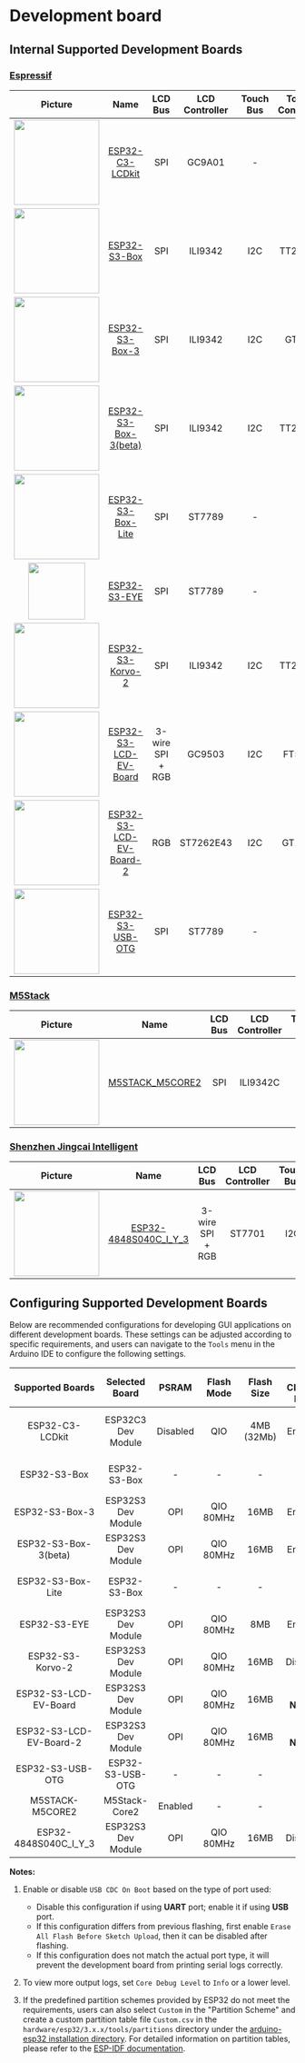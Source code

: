 # Development board

## Internal Supported Development Boards

### [Espressif](https://www.espressif.com/en/products/devkits)

|                                                         **Picture**                                                          |                                                              **Name**                                                              |   **LCD Bus**    | **LCD Controller** | **Touch Bus** | **Touch Controller** |
| :--------------------------------------------------------------------------------------------------------------------------: | :--------------------------------------------------------------------------------------------------------------------------------: | :--------------: | :----------------: | :-----------: | :------------------: |
| <img src="https://docs.espressif.com/projects/esp-dev-kits/en/latest/_images/esp32-c3-lcdkit-isometric-raw.png" width="150"> |          [ESP32-C3-LCDkit](https://docs.espressif.com/projects/esp-dev-kits/en/latest/esp32c3/esp32-c3-lcdkit/index.html)          |       SPI        |       GC9A01       |       -       |          -           |
|            <img src="https://github.com/espressif/esp-box/raw/master/docs/_static/esp32_s3_box.png" width="150">             |                                  [ESP32-S3-Box](https://github.com/espressif/esp-box/tree/master)                                  |       SPI        |      ILI9342       |      I2C      |       TT21100        |
|          <img src="https://github.com/espressif/esp-box/raw/master/docs/_static/esp32_s3_box_3.png" width="150">          |[ESP32-S3-Box-3](https://github.com/espressif/esp-box/tree/master)                                  |       SPI        |    ILI9342     |     I2C      |    GT911     |
<img src="https://raw.githubusercontent.com/espressif/esp-box/c4c954888e11250423f083df0067d99e22d59fbe/docs/_static/esp32_s3_box_3.png" width="150">          |[ESP32-S3-Box-3(beta)](https://github.com/espressif/esp-box/tree/c4c954888e11250423f083df0067d99e22d59fbe)                                  |       SPI        |    ILI9342     |     I2C      |    TT21100     |
|          <img src="https://github.com/espressif/esp-box/raw/master/docs/_static/esp32_s3_box_lite.png" width="150">          |                               [ESP32-S3-Box-Lite](https://github.com/espressif/esp-box/tree/master)                                |       SPI        |       ST7789       |       -       |          -           |
| <img src="https://github.com/espressif/esp-who/raw/master/docs/_static/get-started/ESP32-S3-EYE-isometric.png" width="100">  |     [ESP32-S3-EYE](https://github.com/espressif/esp-who/blob/master/docs/en/get-started/ESP32-S3-EYE_Getting_Started_Guide.md)     |       SPI        |       ST7789       |       -       |          -           |
|   <img src="https://docs.espressif.com/projects/esp-adf/en/latest/_images/esp32-s3-korvo-2-v3.0-overview.png" width="150">   | [ESP32-S3-Korvo-2](https://docs.espressif.com/projects/esp-adf/en/latest/design-guide/dev-boards/user-guide-esp32-s3-korvo-2.html) |       SPI        |      ILI9342       |      I2C      |       TT21100        |
| <img src="https://docs.espressif.com/projects/esp-dev-kits/en/latest/_images/ESP32-S3-LCD-EV-Board_480x480.png" width="150"> |    [ESP32-S3-LCD-EV-Board](https://docs.espressif.com/projects/esp-dev-kits/en/latest/esp32s3/esp32-s3-lcd-ev-board/index.html)    | 3-wire SPI + RGB |       GC9503       |      I2C      |        FT5x06        |
| <img src="https://docs.espressif.com/projects/esp-dev-kits/en/latest/_images/ESP32-S3-LCD-EV-Board_800x480.png" width="150"> |   [ESP32-S3-LCD-EV-Board-2](https://docs.espressif.com/projects/esp-dev-kits/en/latest/esp32s3/esp32-s3-lcd-ev-board/index.html)   |       RGB        |     ST7262E43      |      I2C      |        GT1151        |
|   <img src="https://docs.espressif.com/projects/esp-dev-kits/en/latest/_images/pic_product_esp32_s3_otg.png" width="150">    |         [ESP32-S3-USB-OTG](https://docs.espressif.com/projects/esp-dev-kits/en/latest/esp32s3/esp32-s3-usb-otg/index.html)         |       SPI        |       ST7789       |       -       |          -           |

### [M5Stack](https://m5stack.com/)

|                                                                                                                                       **Picture**                                                                                                                                       |                                                **Name**                                                 |   **LCD Bus**    | **LCD Controller** | **Touch Bus** | **Touch Controller** |
| :-------------------------------------------------------------------------------------------------------------------------------------------------------------------------------------------------------------------------------------------------------------------------------------: | :-----------------------------------------------------------------------------------------------------: | :--------------: | :----------------: | :-----------: | :------------------: |
| [<img src="https://static-cdn.m5stack.com/resource/docs/products/core/core2/core2_01.webp" width="150">](https://www.displaysmodule.com/sale-41828962-experience-the-power-of-the-esp32-display-module-sku-esp32-4848s040c-i-y-3.html) | [M5STACK_M5CORE2](https://docs.m5stack.com/zh_CN/core/core2) | SPI |       ILI9342C       |      I2C      |        FT6336U         |

### [Shenzhen Jingcai Intelligent](https://www.displaysmodule.com/)

|                                                                                                                                       **Picture**                                                                                                                                       |                                                **Name**                                                 |   **LCD Bus**    | **LCD Controller** | **Touch Bus** | **Touch Controller** |
| :-------------------------------------------------------------------------------------------------------------------------------------------------------------------------------------------------------------------------------------------------------------------------------------: | :-----------------------------------------------------------------------------------------------------: | :--------------: | :----------------: | :-----------: | :------------------: |
| [<img src="https://www.displaysmodule.com/photo/ps162171631-experience_the_power_of_the_esp32_display_module_sku_esp32_4848s040c_i_y_3.jpg" width="150">](https://www.displaysmodule.com/sale-41828962-experience-the-power-of-the-esp32-display-module-sku-esp32-4848s040c-i-y-3.html) | [ESP32-4848S040C_I_Y_3](http://pan.jczn1688.com/directlink/1/ESP32%20module/4.0inch_ESP32-4848S040.zip) | 3-wire SPI + RGB |       ST7701       |      I2C      |        GT911         |

## Configuring Supported Development Boards

Below are recommended configurations for developing GUI applications on different development boards. These settings can be adjusted according to specific requirements, and users can navigate to the `Tools` menu in the Arduino IDE to configure the following settings.

|    Supported Boards     |   Selected Board   |  PSRAM   | Flash Mode | Flash Size | USB CDC On Boot |    Partition Scheme     |
| :---------------------: | :----------------: | :------: | :--------: | :--------: | :-------------: | :---------------------: |
|     ESP32-C3-LCDkit     | ESP32C3 Dev Module | Disabled |    QIO     | 4MB (32Mb) |     Enabled     | Default 4MB with spiffs |
|      ESP32-S3-Box       |    ESP32-S3-Box    |    -     |     -      |     -      |        -        |     16M Flash (3MB)     |
|     ESP32-S3-Box-3      | ESP32S3 Dev Module |   OPI    | QIO 80MHz  |    16MB    |     Enabled     |     16M Flash (3MB)     |
|  ESP32-S3-Box-3(beta)   | ESP32S3 Dev Module |   OPI    | QIO 80MHz  |    16MB    |     Enabled     |     16M Flash (3MB)     |
|    ESP32-S3-Box-Lite    |    ESP32-S3-Box    |    -     |     -      |     -      |        -        |     16M Flash (3MB)     |
|      ESP32-S3-EYE       | ESP32S3 Dev Module |   OPI    | QIO 80MHz  |    8MB     |     Enabled     |     8M with spiffs      |
|    ESP32-S3-Korvo-2     | ESP32S3 Dev Module |   OPI    | QIO 80MHz  |    16MB    |    Disabled     |     16M Flash (3MB)     |
|  ESP32-S3-LCD-EV-Board  | ESP32S3 Dev Module |   OPI    | QIO 80MHz  |    16MB    | **See Note 1**  |     16M Flash (3MB)     |
| ESP32-S3-LCD-EV-Board-2 | ESP32S3 Dev Module |   OPI    | QIO 80MHz  |    16MB    | **See Note 1**  |     16M Flash (3MB)     |
|    ESP32-S3-USB-OTG     |  ESP32-S3-USB-OTG  |    -     |     -      |     -      |        -        |     8M with spiffs      |
|     M5STACK-M5CORE2     |    M5Stack-Core2   | Enabled  |     -      |     -      |        -        |         Default         |
|  ESP32-4848S040C_I_Y_3  | ESP32S3 Dev Module |   OPI    | QIO 80MHz  |    16MB    |    Disabled     |     16M Flash (3MB)     |

**Notes:**

1. Enable or disable `USB CDC On Boot` based on the type of port used:

   * Disable this configuration if using **UART** port; enable it if using **USB** port.
   * If this configuration differs from previous flashing, first enable `Erase All Flash Before Sketch Upload`, then it can be disabled after flashing.
   * If this configuration does not match the actual port type, it will prevent the development board from printing serial logs correctly.

2. To view more output logs, set `Core Debug Level` to `Info` or a lower level.
3. If the predefined partition schemes provided by ESP32 do not meet the requirements, users can also select `Custom` in the "Partition Scheme" and create a custom partition table file `Custom.csv` in the `hardware/esp32/3.x.x/tools/partitions` directory under the [arduino-esp32 installation directory](#where-are-the-installation-directory-for-arduino-esp32-and-the-sdk-located). For detailed information on partition tables, please refer to the [ESP-IDF documentation](https://docs.espressif.com/projects/esp-idf/en/latest/esp32/api-guides/partition-tables.html).

